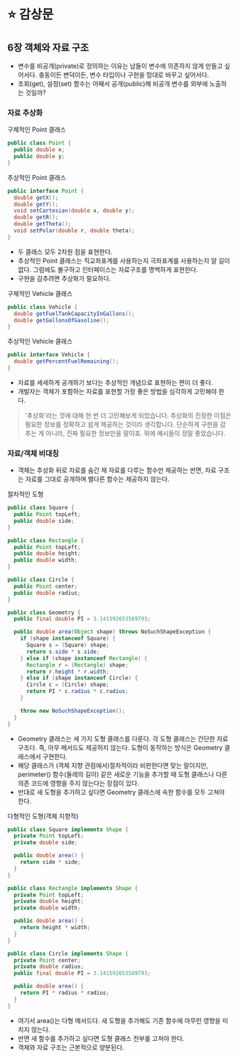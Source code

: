 # ⭐ 감상문

## 6장 객체와 자료 구조

- 변수를 비공개(private)로 정의하는 이유는 남들이 변수에 의존하지 않게 만들고 싶어서다. 충동이든 변덕이든, 변수 타입이나 구현을 맘대로 바꾸고 싶어서다.
- 조회(get), 설정(set) 함수는 어째서 공개(public)해 비공개 변수를 외부에 노출하는 것일까?

### 자료 추상화

구체적인 Point 클래스

```java
public class Point {
  public double x;
  public double y;
}
```

추상적인 Point 클래스

```java
public interface Point {
  double getX();
  double getY();
  void setCartesian(double x, double y);
  double getR();
  double getTheta();
  void setPolar(double r, double theta);
}
```

- 두 클래스 모두 2차원 점을 표현한다.
- 추상적인 Point 클래스는 직교좌표계를 사용하는지 극좌표계를 사용하는지 알 길이 없다. 그럼에도 불구하고 인터페이스는 자료구조를 명백하게 표현한다.
- 구현을 감추려면 추상화가 필요하다.

구체적인 Vehicle 클래스

```java
public class Vehicle {
  double getFuelTankCapacityInGallons();
  double getGallonsOfGasoline();
}
```

추상적인 Vehicle 클래스

```java
public interface Vehicle {
  double getPercentFuelRemaining();
}
```

- 자료를 세세하게 공개하기 보다는 추상적인 개념으로 표현하는 편이 더 좋다.
- 개발자는 객체가 포함하는 자료를 표현할 가장 좋은 방법을 심각하게 고민해야 한다.

> '추상화'라는 것에 대해 한 번 더 고민해보게 되었습니다. 추상화의 진정한 이점은 필요한 정보를 정확하고 쉽게 제공하는 것이라 생각합니다. 단순하게 구현을 감추는 게 아니라, 진짜 필요한 정보만을 말이죠. 위에 예시들이 정말 좋았습니다.

### 자료/객체 비대칭

- 객체는 추상화 뒤로 자료를 숨긴 채 자료를 다루는 함수만 제공하는 반면, 자료 구조는 자료를 그대로 공개하며 별다른 함수는 제공하지 않는다.

절차적인 도형

```java
public class Square {
  public Point topLeft;
  public double side;
}

public class Rectangle {
  public Point topLeft;
  public double height;
  public double width;
}

public class Circle {
  public Point center;
  public double radius;
}

public class Geometry {
  public final double PI = 3.141592653589793;

  public double area(Object shape) throws NoSuchShapeException {
    if (shape instanceof Square) {
      Square s = (Square) shape;
      return s.side * s.side;
    } else if (shape instanceof Rectangle) {
      Rectangle r = (Rectangle) shape;
      return r.height * r.width;
    } else if (shape instanceof Circle) {
      Circle c = (Circle) shape;
      return PI * c.radius * c.radius;
    }

    throw new NoSuchShapeException();
  }
}
```

- Geometry 클래스는 세 가지 도형 클래스를 다룬다. 각 도형 클래스는 간단한 자료 구조다. 즉, 아무 메서드도 제공하지 않는다. 도형이 동작하는 방식은 Geometry 클래스에서 구현한다.
- 해당 클래스가 (객체 지향 관점에서)절차적이라 비판한다면 맞는 말이지만, perimeter() 함수(둘레의 길이) 같은 새로운 기능을 추가할 때 도형 클래스나 다른 의존 코드에 영향을 주지 않는다는 장점이 있다.
- 반대로 새 도형을 추가하고 싶다면 Geometry 클래스에 속한 함수를 모두 고쳐야 한다.

다형적인 도형(객체 지향적)

```java
public class Square implements Shape {
  private Point topLeft;
  private double side;

  public double area() {
    return side * side;
  }
}

public class Rectangle implements Shape {
  private Point topLeft;
  private double height;
  private double width;

  public double area() {
    return height * width;
  }
}

public class Circle implements Shape {
  private Point center;
  private double radius;
  public final double PI = 3.141592653589793;

  public double area() {
    return PI * radius * radius;
  }
}
```

- 여기서 area()는 다형 메서드다. 새 도형을 추가해도 기존 함수에 아무런 영향을 미치지 않는다.
- 반면 새 함수를 추가하고 싶다면 도형 클래스 전부를 고쳐야 한다.
- 객체와 자료 구조는 근본적으로 양분된다.
